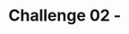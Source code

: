 # Challenge 02 - <Title of Challenge>

[< Previous Challenge](./Challenge-01.md) - **[Home](../README.md)** - [Next Challenge >](./Challenge-03.md)

## Introduction

When setting up an IoT device, it is important to understand how 'thingamajigs' work. Thingamajigs are a key part of every IoT device and ensure they are able to communicate properly with edge servers. Thingamajigs require IP addresses to be assigned to them by a server and thus must have unique MAC addresses. In this challenge, you will get hands on with a thingamajig and learn how one is configured.

## Description

- Login to the SQL database & create a table similar to below
```sql
CREATE TABLE [dbo].[Thingamajigs](
  [Id] [int] IDENTITY(1,1) NOT NULL,
  [Name] [nvarchar](50) NOT NULL,
  [Value] [nvarchar](50) NOT NULL);
GO;
```
- Add a new `Sql Server` action to the workflow to write the data from the JSON input into a table in SQL (`name` & `value`)
  - The SQL admin username & password are the same as the SQL server name
- Add a new `HTTP response` action to the workflow to return a `200` status code to the caller

## Success Criteria

To complete this challenge successfully, you should be able to:
- Verify that the IoT device boots properly after its thingamajig is configured.
- Verify that the thingamajig can connect to the mothership.
- Demonstrate that the thingamajic will not connect to the IoTProxyShip

## Learning Resources

- [What is a Thingamajig?](https://www.bing.com/search?q=what+is+a+thingamajig)
- [10 Tips for Never Forgetting Your Thingamajic](https://www.youtube.com/watch?v=dQw4w9WgXcQ)
- [IoT & Thingamajigs: Together Forever](https://www.youtube.com/watch?v=yPYZpwSpKmA)

## Tips

- It is likely that you will see an error when trying to use the drop-down to select a DB after entering the SQL Server FQDN in the Logic Apps designer. This is because you didn't assign a role the managed identity at the _server_ level (not the _DB_ level). This prevents the managed identity from being able to list all the DBs on the server. You can work around this by manually entering the DB name in the drop-down field.
